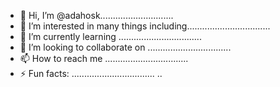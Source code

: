 - 👋 Hi, I’m @adahosk.............................
- 👀 I’m interested in many things including.................................
- 🌱 I’m currently learning .................................
- 💞️ I’m looking to collaborate on .................................
- 📫 How to reach me .................................
- ⚡ Fun facts: .................................
..
<!---
adahosk/adahosk is a ✨ special ✨ repository because its `README.md` (this file) appears on your GitHub profile.
You can click the Preview link to take a look at your changes.
--->
